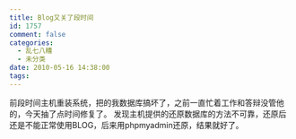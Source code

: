 ```yaml
---
title: Blog又关了段时间
id: 1757
comment: false
categories:
  - 乱七八糟
  - 未分类
date: 2010-05-16 14:38:00
tags:
---
```


前段时间主机重装系统，把的我数据库搞坏了，之前一直忙着工作和答辩没管他的，今天抽了点时间修复了。
发现主机提供的还原数据库的方法不可靠，还原后还是不能正常使用BLOG，后来用phpmyadmin还原，结果就好了。